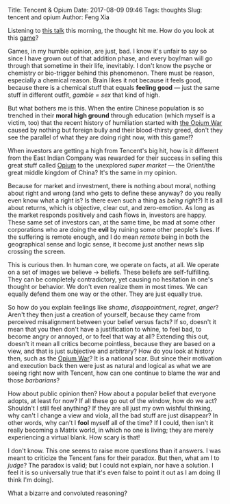 Title: Tencent & Opium
Date: 2017-08-09 09:46
Tags: thoughts
Slug: tencent and opium
Author: Feng Xia

Listening to [this talk][1] this morning, the thought hit me. How do
you look at this [game][2]?

[1]: https://www.youtube.com/watch?v=6DsteIjyZZs
[2]: https://www.wikiwand.com/en/King_of_Glory

Games, in my humble opinion, are just, bad. I know it's unfair to say
so since I have grown out of that addition phase, and every boy/man
will go through that sometime in their life, inevitably. I don't know
the psyche or chemistry or bio-trigger behind this phenomenon. There
must be reason, especially a chemical reason. Brain likes it not
because it feels good, because there is a chemical stuff that equals
**feeling good** &mdash; just the same stuff in different outfit,
_gamble = sex_ that kind of high.

But what bothers me is this. When the entire Chinese population is so
trenched in their **moral high ground** through education (which
myself is a victim, too) that the recent history of humiliation
started with [the Opium War][3] caused by nothing but foreign bully
and their blood-thirsty greed, don't they see the parallel of what
they are doing right now, with this game!?

[3]: https://www.wikiwand.com/en/Opium_Wars

When investors are getting a high from Tencent's big hit, how is it
different from the East Indian Company was rewarded for their 
success in selling this great stuff called [Opium][4] to the
unexplored _super market_  &mdash; the Orient/the great middle kingdom
of China? It's the same in my opinion.

[4]: https://www.wikiwand.com/en/Opium

Because for market and investment, there is nothing about moral,
nothing about right and wrong (and who gets to define these anyway? do
you really even know what a right is? Is there even such a thing as
_being right_?) It is all about returns, which is objective, clear
cut, and zero-emotion. As long as the market responds positively and
cash flows in, investors are happy. These same set of investors can,
at the same time, be mad at some other corporations who are doing the
**evil** by ruining some other people's lives. If the suffering is
remote enough, and I do mean _remote_ being in both the geographical
sense and logic sense, it become just another news slip crossing the
screen.

This is curious then. In human core, we operate on facts, at all. We
operate on a set of images we believe &rarr; beliefs. These beliefs
are self-fulfilling. They can be completely contradictory, yet causing
no hesitation in one's thought or behavior. We don't even realize them
in most times. We can equally defend them one way or the other. They
are just equally true.

So how do you explain feelings like _shame_, _disappointment_,
_regret_, _anger_? Aren't they then just a creation of yourself,
because they came from perceived misalignment between your belief
versus facts? If so, doesn't it mean that you then don't have a
justification to whine, to feel bad, to become angry or annoyed, or to
feel that way at all? Extending this out, doesn't it mean all
critics become pointless, because they are based on a view, and that
is just subjective and arbitrary? How do you look at history then,
such as the [Opium War][3]? It is a national scar. But since their
motivation and execution back then were just as natural and logical as
what we are seeing right now with Tencent, how can one continue to
blame the war and those _barbarians_?

How about public opinion then? How about a popular belief that
everyone adopts, at least for now? If all these go out of the window,
how do we act? Shouldn't I still feel anything? If they are all just
my own wishful thinking, why can't I change a view and viola, all the
bad stuff are just disappear? In other words, why can't I **fool**
myself all of the time? If I could, then isn't it really becoming a
Matrix world, in which no one is living; they are merely experiencing
a virtual blank. How scary is that!

I don't know. This one seems to raise more questions than it
answers. I was meant to criticize the Tencent fans for their
paradox. But then, what am I to _judge_? The paradox is valid; but I
could not explain, nor have a solution. I feel it is so universally
true that it's even false to point it out as I am doing (I think I'm
doing).

What a bizarre and convoluted reasoning?
